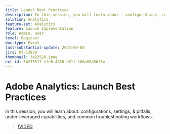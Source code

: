 ```yaml
---
title: Launch Best Practices
description: In this session, you will learn about - configurations, settings, & pitfalls, under-leveraged capabilities, and common troubleshooting workflows.
solution: Analytics
feature-set: Analytics
feature: Launch Implementation
role: Admin, User
level: Beginner
doc-type: Event
last-substantial-update: 2023-09-08
jira: KT-13820
thumbnail: 3422528.jpeg
exl-id: 5b235517-efe6-4826-b51f-166a88d5bf64
---
```

# Adobe Analytics: Launch Best Practices

In this session, you will learn about: configurations, settings, & pitfalls, under-leveraged capabilities, and common troubleshooting workflows.

>[!VIDEO](https://video.tv.adobe.com/v/3422528/?learn=on)
